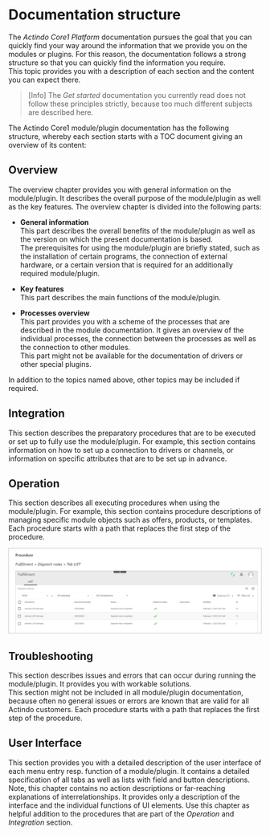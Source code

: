 # Documentation structure

The *Actindo Core1 Platform* documentation pursues the goal that you can quickly find your way around the information that we provide you on the modules or plugins. For this reason, the documentation follows a strong structure so that you can quickly find the information you require.   
This topic provides you with a description of each section and the content you can expect there.

> [Info] The *Get started* documentation you currently read does not follow these principles strictly, because too much different subjects are described here.  

The Actindo Core1 module/plugin documentation has the following structure, whereby each section starts with a TOC document giving an overview of its content:



## Overview

The overview chapter provides you with general information on the module/plugin. It describes the overall purpose of the module/plugin as well as the key features. The overview chapter is divided into the following parts:   

- **General information**   
   This part describes the overall benefits of the module/plugin as well as the version on which the present documentation is based.   
   The prerequisites for using the module/plugin are briefly stated, such as the installation of certain programs, the connection of external hardware, or a certain version that is required for an additionally required module/plugin.   

- **Key features**   
    This part describes the main functions of the module/plugin.

- **Processes overview**   
    This part provides you with a scheme of the processes that are described in the module documentation. It gives an overview of the individual processes, the connection between the processes as well as the connection to other modules.   
    This part might not be available for the documentation of drivers or other special plugins.

In addition to the topics named above, other topics may be included if required.



## Integration

This section describes the preparatory procedures that are to be executed or set up to fully use the module/plugin. For example, this section contains information on how to set up a connection to drivers or channels, or information on specific attributes that are to be set up in advance. 



## Operation

This section describes all executing procedures when using the module/plugin. For example, this section contains procedure descriptions of managing specific module objects such as offers, products, or templates. Each procedure starts with a path that replaces the first step of the procedure.

![Procedure](../../Assets/Screenshots/Core1Platform/UsingDocumentation/DocumentationPathProcedure.png "[Procedure]")



## Troubleshooting

This section describes issues and errors that can occur during running the module/plugin. It provides you with workable solutions.   
This section might not be included in all module/plugin documentation, because often no general issues or errors are known that are valid for all Actindo customers. Each procedure starts with a path that replaces the first step of the procedure.



## User Interface  

This section provides you with a detailed description of the user interface of each menu entry resp. function of a module/plugin. It contains a detailed specification of all tabs as well as lists with field and button descriptions.   
Note, this chapter contains no action descriptions or far-reaching explanations of interrelationships. It provides only a description of the interface and the individual functions of UI elements. Use this chapter as helpful addition to the procedures that are part of the *Operation* and *Integration* section. 
